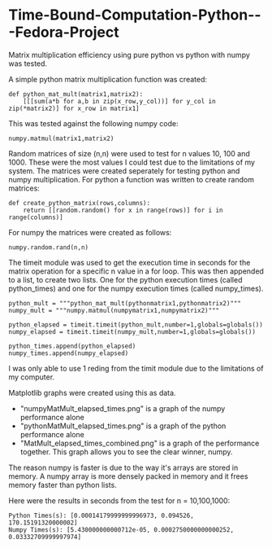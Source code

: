 # Time-Bound-Computation-Python---Fedora-Project
Matrix multiplication efficiency using pure python vs python with numpy was tested.

A simple python matrix multiplication function was created:
```
def python_mat_mult(matrix1,matrix2):
    [[[sum(a*b for a,b in zip(x_row,y_col))] for y_col in zip(*matrix2)] for x_row in matrix1]
```
This was tested against the following numpy code:
```
numpy.matmul(matrix1,matrix2)
```
Random matrices of size (n,n) were used to test for n values 10, 100 and 1000. These were the most values I could test due to the limitations of my system.
The matrices were created seperately for testing python and numpy multiplication. For python a function was written to create random matrices:
```
def create_python_matrix(rows,columns):
    return [[random.random() for x in range(rows)] for i in range(columns)]
```
For numpy the matrices were created as follows:
```
numpy.random.rand(n,n)
```
The timeit module was used to get the execution time in seconds for the matrix operation for a specific n value in a for loop. This was then appended to a list, to create two lists. One for the python execution times (called python_times) and one for the numpy execution times (called numpy_times). 
```
python_mult = """python_mat_mult(pythonmatrix1,pythonmatrix2)"""
numpy_mult = """numpy.matmul(numpymatrix1,numpymatrix2)"""

python_elapsed = timeit.timeit(python_mult,number=1,globals=globals())
numpy_elapsed = timeit.timeit(numpy_mult,number=1,globals=globals())

python_times.append(python_elapsed)
numpy_times.append(numpy_elapsed)
```
I was only able to use 1 reding from the timit module due to the limitations of my computer.

Matplotlib graphs were created using this as data.
* "numpyMatMult_elapsed_times.png" is a graph of the numpy performance alone
* "pythonMatMult_elapsed_times.png" is a graph of the python performance alone
* "MatMult_elapsed_times_combined.png" is a graph of the performance together. This graph allows you to see the clear winner, numpy.

The reason numpy is faster is due to the way it's arrays are stored in memory. A numpy array is more densely packed in memory and it frees memory faster than python lists.

Here were the results in seconds from the test for n = 10,100,1000:
```
Python Times(s): [0.00014179999999996973, 0.094526, 170.15191320000002]
Numpy Times(s): [5.430000000000712e-05, 0.0002750000000000252, 0.03332709999997974]
```
